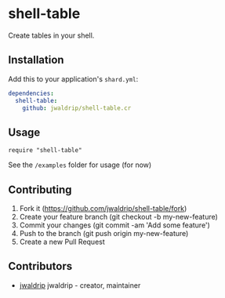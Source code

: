 # shell-table

Create tables in your shell.

## Installation

Add this to your application's `shard.yml`:

```yaml
dependencies:
  shell-table:
    github: jwaldrip/shell-table.cr
```

## Usage

```crystal
require "shell-table"
```

See the `/examples` folder for usage (for now)


## Contributing

1. Fork it (https://github.com/jwaldrip/shell-table/fork)
2. Create your feature branch (git checkout -b my-new-feature)
3. Commit your changes (git commit -am 'Add some feature')
4. Push to the branch (git push origin my-new-feature)
5. Create a new Pull Request

## Contributors

- [jwaldrip](https://github.com/jwaldrip) jwaldrip - creator, maintainer
